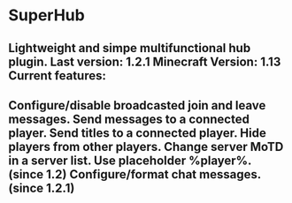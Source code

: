 # SuperHub
Lightweight and simpe multifunctional hub plugin.
Last version: 1.2.1 Minecraft Version: 1.13
Current features:
------------------------------------------------------
Configure/disable broadcasted join and leave messages.
Send messages to a connected player.
Send titles to a connected player.
Hide players from other players.
Change server MoTD in a server list.
Use placeholder %player%. (since 1.2)
Configure/format chat messages. (since 1.2.1)
------------------------------------------------------
